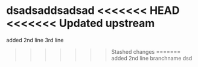 dsadsaddsadsad
<<<<<<< HEAD
<<<<<<< Updated upstream
=======
added 2nd line
3rd line
>>>>>>> Stashed changes
=======
added 2nd line
>>>>>>> branchname
dsd

